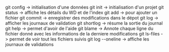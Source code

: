
git config   -> initialisation d'une données
git init     -> initialisation d'un projet
git status   -> affiche les détails du WD et de l'index 
git add      -> pour ajouter un fichier
git commit   -> enregistrer des modifications dans le dépot
git log      -> afficher les journaux de validation
git shortlog -> résume la sortie du journal
git help     -> permet d'avoir de l'aide
git blame    -> Annote chaque ligne du fichier donné avec les informations de la derniere modifications
git ls-files -> permet de voir tout les fichiers suivis
git log --oneline -> affiche les journaux de validations
